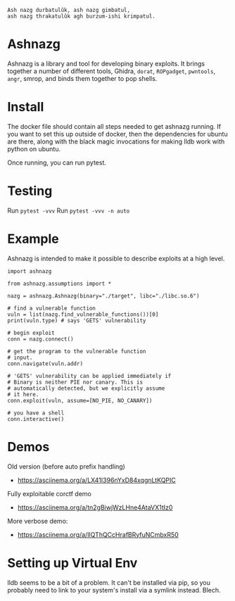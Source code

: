 ```
Ash nazg durbatulûk, ash nazg gimbatul,
ash nazg thrakatulûk agh burzum-ishi krimpatul.
```
# Ashnazg
Ashnazg is a library and tool for developing binary
exploits. It brings together a number of different
tools, Ghidra, `dorat`, `ROPgadget`, `pwntools`, `angr`,
smrop, and binds them together to pop shells.

# Install
The docker file should contain all steps needed to get
ashnazg running. If you want to set this up outside
of docker, then the dependencies for ubuntu are there,
along with the black magic invocations for making lldb
work with python on ubuntu.

Once running, you can run pytest.

# Testing
Run `pytest -vvv`
Run `pytest -vvv -n auto`

# Example
Ashnazg is intended to make it possible to describe
exploits at a high level.
```
import ashnazg

from ashnazg.assumptions import *

nazg = ashnazg.Ashnazg(binary="./target", libc="./libc.so.6")

# find a vulnerable function
vuln = list(nazg.find_vulnerable_functions())[0]
print(vuln.type) # says 'GETS' vulnerability

# begin exploit
conn = nazg.connect()

# get the program to the vulnerable function
# input.
conn.navigate(vuln.addr)

# 'GETS' vulnerability can be applied immediately if
# Binary is neither PIE nor canary. This is
# automatically detected, but we explicitly assume
# it here.
conn.exploit(vuln, assume=[NO_PIE, NO_CANARY])

# you have a shell
conn.interactive()
```

# Demos
Old version (before auto prefix handling)
- https://asciinema.org/a/LX41I396nYxD84xqgnLtKQPIC

Fully exploitable corctf demo
- https://asciinema.org/a/tn2gBiwjWzLHne4AtaVX1tIz0

More verbose demo:
- https://asciinema.org/a/lIQThQCcHrafBRyfuNCmbxR50

# Setting up Virtual Env
lldb seems to be a bit of a problem. It can't be installed
via pip, so you probably need to link to your system's install
via a symlink instead. Blech.
